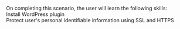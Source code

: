 

On completing this scenario, the user will learn the following skills:<br />
Install WordPress plugin<br />
Protect user's personal identifiable information using SSL and HTTPS
